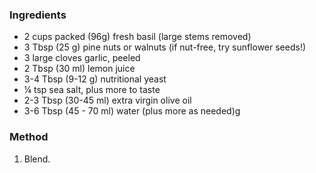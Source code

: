 ### Ingredients

* 2 cups packed (96g) fresh basil (large stems removed)
* 3 Tbsp (25 g) pine nuts or walnuts (if nut-free, try sunflower seeds!)
* 3 large cloves garlic, peeled
* 2 Tbsp (30 ml) lemon juice
* 3-4 Tbsp (9-12 g) nutritional yeast
* ¼ tsp sea salt, plus more to taste
* 2-3 Tbsp (30-45 ml) extra virgin olive oil
* 3-6 Tbsp (45 - 70 ml) water (plus more as needed)g

### Method

1. Blend. 